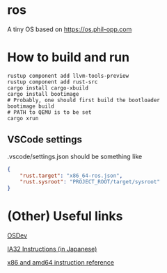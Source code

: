 # ros

A tiny OS based on https://os.phil-opp.com

# How to build and run

```
rustup component add llvm-tools-preview
rustup component add rust-src
cargo install cargo-xbuild
cargo install bootimage
# Probably, one should first build the bootloader
bootimage build
# PATH to QEMU is to be set
cargo xrun
```

## VSCode settings

.vscode/settings.json should be something like

```json
{
    "rust.target": "x86_64-ros.json",
    "rust.sysroot": "PROJECT_ROOT/target/sysroot"
}
```

# (Other) Useful links

[OSDev](https://wiki.osdev.org)

[IA32 Instructions (in Japanese)](http://softwaretechnique.jp/OS_Development/Tips/IA32_instructions.html)

[x86 and amd64 instruction reference](https://www.felixcloutier.com/x86/)
